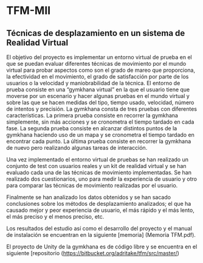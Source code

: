 # TFM-MII
## Técnicas de desplazamiento en un sistema de Realidad Virtual

El objetivo del proyecto es implementar un entorno virtual de prueba en el que se
puedan evaluar diferentes técnicas de movimiento por el mundo virtual para probar
aspectos como son el grado de mareo que proporciona, la efectividad en el movimiento, el
grado de satisfacción por parte de los usuarios o la velocidad y maniobrabilidad de la
técnica. El entorno de prueba consiste en una “gymkhana virtual” en la que el usuario tiene
que moverse por un escenario y hacer algunas pruebas en el mundo virtual y sobre las que
se hacen medidas del tipo, tiempo usado, velocidad, número de intentos y precisión. La
gymkhana consta de tres pruebas con diferentes características. La primera prueba consiste
en recorrer la gymkhana simplemente, sin más acciones y se cronometra el tiempo tardado
en cada fase. La segunda prueba consiste en alcanzar distintos puntos de la gymkhana
haciendo uso de un mapa y se cronometra el tiempo tardado en encontrar cada punto. La
última prueba consiste en recorrer la gymkhana de nuevo pero realizando algunas tareas de
interacción.

Una vez implementado el entorno virtual de pruebas se han realizado un conjunto de
test con usuarios reales y un kit de realidad virtual y se han evaluado cada una de las
técnicas de movimiento implementadas. Se han realizado dos cuestionarios, uno para medir
la experiencia de usuario y otro para comparar las técnicas de movimiento realizadas por el
usuario.

Finalmente se han analizado los datos obtenidos y se han sacado conclusiones
sobre los métodos de desplazamiento analizados; el que ha causado mejor y peor
experiencia de usuario, el más rápido y el más lento, el más preciso y el menos preciso, etc.

Los resultados del estudio así como el desarrollo del proyecto y el manual de instalación se encuentran en la siguiente [memoria] (Memoria TFM.pdf).

El proyecto de Unity de la gymkhana es de código libre y se encuentra en el siguiente [repositorio (https://bitbucket.org/adritake/tfm/src/master/)
